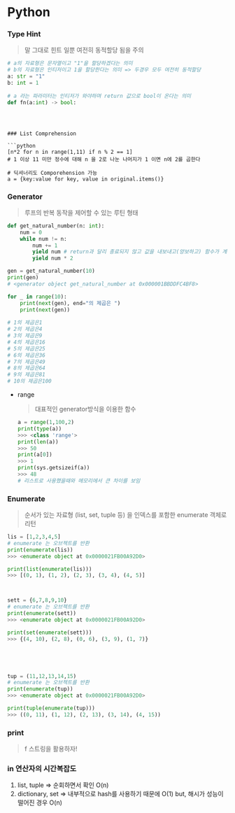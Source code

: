 # Python



### Type Hint

> 말 그대로 힌트 일뿐 여전히 동적할당 됨을 주의

```python
# a의 자료형은 문자열이고 "1"을 할당하겠다는 의미
# b의 자료형은 인티저이고 1을 할당한다는 의미 => 두경우 모두 여전히 동적할당
a: str = "1"
b: int = 1
    
# a 라는 파라미터는 인티저가 와야하며 return 값으로 bool이 온다는 의미
def fn(a:int) -> bool:
`````
```



### List Comprehension

​```python
[n*2 for n in range(1,11) if n % 2 == 1]
# 1 이상 11 미만 정수에 대해 n 을 2로 나눈 나머지가 1 이면 n에 2를 곱한다

# 딕셔너리도 Comporehension 가능
a = {key:value for key, value in original.items()}
```



### Generator

> 루프의 반복 동작을 제어할 수 있는 루틴 형태

```python
def get_natural_number(n: int):
    num = 0
    while num != n:
        num += 1
        yield num # return과 달리 종료되지 않고 값을 내보내고(양보하고) 함수가 계속 진행
        yield num * 2

gen = get_natural_number(10)
print(gen)
# <generator object get_natural_number at 0x000001BBDDFC4BF8>

for _ in range(10):
    print(next(gen), end="의 제곱은 ")
    print(next(gen))
    
# 1의 제곱은1
# 2의 제곱은4
# 3의 제곱은9
# 4의 제곱은16
# 5의 제곱은25
# 6의 제곱은36
# 7의 제곱은49
# 8의 제곱은64
# 9의 제곱은81
# 10의 제곱은100
```

- range

  > 대표적인 generator방식을 이용한 함수

  ```python
  a = range(1,100,2)
  print(type(a))
  >>> <class 'range'>
  print(len(a))
  >>> 50
  print(a[0])
  >>> 1
  print(sys.getsizeif(a))
  >>> 48
  # 리스트로 사용했을때와 메모리에서 큰 차이를 보임
  ```



### Enumerate

> 순서가 있는 자료형 (list, set, tuple 등) 을 인덱스를 포함한 enumerate 객체로 리턴

```python
lis = [1,2,3,4,5]
# enumerate 는 오브젝트를 반환
print(enumerate(lis))
>>> <enumerate object at 0x0000021FB00A92D0>

print(list(enumerate(lis)))
>>> [(0, 1), (1, 2), (2, 3), (3, 4), (4, 5)]



sett = {6,7,8,9,10}
# enumerate 는 오브젝트를 반환
print(enumerate(sett))
>>> <enumerate object at 0x0000021FB00A92D0>

print(set(enumerate(sett)))
>>> {(4, 10), (2, 8), (0, 6), (3, 9), (1, 7)}





tup = (11,12,13,14,15)
# enumerate 는 오브젝트를 반환
print(enumerate(tup))
>>> <enumerate object at 0x0000021FB00A92D0>

print(tuple(enumerate(tup)))
>>> ((0, 11), (1, 12), (2, 13), (3, 14), (4, 15))
```



### print

> f 스트링을 활용하자!



### in 연산자의 시간복잡도

1. list, tuple => 순회하면서 확인 O(n)
2. dictionary, set => 내부적으로 hash를 사용하기 때문에 O(1)
   but, 해시가 성능이 떨어진 경우 O(n)